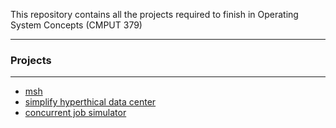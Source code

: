 This repository contains all the projects required to finish in Operating System Concepts (CMPUT 379)

---

### Projects

---

- [msh](https://github.com/Dekr0/osc/tree/main/msh)
- [simplify hyperthical data center](https://github.com/Dekr0/osc/tree/main/date-center)
- [concurrent job simulator](https://github.com/Dekr0/osc/tree/main/concurreny-simluation)
